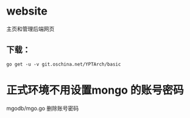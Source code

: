 # website

主页和管理后端网页


## 下载：

```
go get -u -v git.oschina.net/YPTArch/basic
```




# 正式环境不用设置mongo 的账号密码

mgodb/mgo.go  删除账号密码